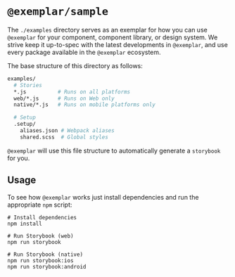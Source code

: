 # `@exemplar/sample`

The `./examples` directory serves as an exemplar for how you can use 
`@exemplar` for your component, component library, or design system. We strive
keep it up-to-spec with the latest developments in `@exemplar`, and use every package available in the `@exemplar` ecosystem. 

The base structure of this directory as follows:

``` bash
examples/
  # Stories
  *.js          # Runs on all platforms
  web/*.js      # Runs on Web only
  native/*.js   # Runs on mobile platforms only

  # Setup
  .setup/
    aliases.json # Webpack aliases
    shared.scss  # Global styles
```

`@exemplar` will use this file structure to automatically generate a
`storybook` for you.

## Usage

To see how `@exemplar` works just install dependencies and run the appropriate
`npm` script:

```
# Install dependencies
npm install

# Run Storybook (web)
npm run storybook

# Run Storybook (native)
npm run storybook:ios
npm run storybook:android

```
